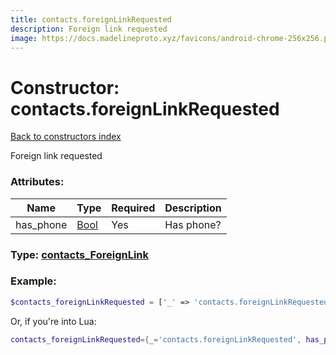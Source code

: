 ```yaml
---
title: contacts.foreignLinkRequested
description: Foreign link requested
image: https://docs.madelineproto.xyz/favicons/android-chrome-256x256.png
---
```

# Constructor: contacts.foreignLinkRequested  
[Back to constructors index](index.md)



Foreign link requested

### Attributes:

| Name     |    Type       | Required | Description |
|----------|---------------|----------|-------------|
|has\_phone|[Bool](../types/Bool.md) | Yes|Has phone?|



### Type: [contacts\_ForeignLink](../types/contacts_ForeignLink.md)


### Example:

```php
$contacts_foreignLinkRequested = ['_' => 'contacts.foreignLinkRequested', 'has_phone' => Bool];
```  


Or, if you're into Lua:

```lua
contacts_foreignLinkRequested={_='contacts.foreignLinkRequested', has_phone=Bool}

```


